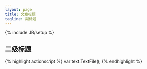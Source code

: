 ```yaml
---
layout: page
title: 文章标题
tagline: 副标题
---
```

{% include JB/setup %}

## 二级标题

{% highlight actionscript %}
var text:TextFile();
{% endhighlight %}
